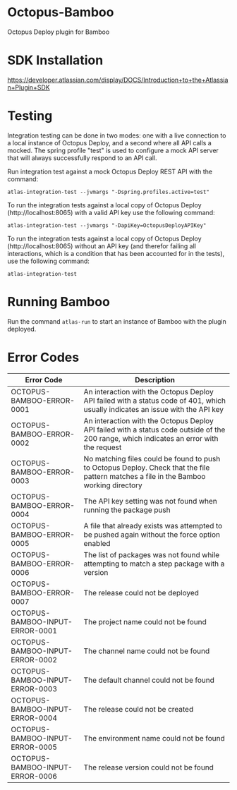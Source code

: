 # Octopus-Bamboo
Octopus Deploy plugin for Bamboo

# SDK Installation
https://developer.atlassian.com/display/DOCS/Introduction+to+the+Atlassian+Plugin+SDK

# Testing
Integration testing can be done in two modes: one with a live connection to a local instance of Octopus Deploy,
and a second where all API calls a mocked. The spring profile "test" is used to configure a mock API server
that will always successfully respond to an API call.

Run integration test against a mock Octopus Deploy REST API with the command:
```
atlas-integration-test --jvmargs "-Dspring.profiles.active=test"
```

To run the integration tests against a local copy of Octopus Deploy (http://localhost:8065)
with a valid API key use the following command:
```
atlas-integration-test --jvmargs "-DapiKey=OctopusDeployAPIKey"
```

To run the integration tests against a local copy of Octopus Deploy (http://localhost:8065)
without an API key (and therefor failing all interactions, which is a condition that
has been accounted for in the tests), use the following command:
```
atlas-integration-test
```

# Running Bamboo
Run the command `atlas-run` to start an instance of Bamboo with the plugin deployed.

# Error Codes
| Error Code | Description |
|------------|-------------|
| OCTOPUS-BAMBOO-ERROR-0001 | An interaction with the Octopus Deploy API failed with a status code of 401, which usually indicates an issue with the API key |
| OCTOPUS-BAMBOO-ERROR-0002 | An interaction with the Octopus Deploy API failed with a status code outside of the 200 range, which indicates an error with the request |
| OCTOPUS-BAMBOO-ERROR-0003 | No matching files could be found to push to Octopus Deploy. Check that the file pattern matches a file in the Bamboo working directory |
| OCTOPUS-BAMBOO-ERROR-0004 | The API key setting was not found when running the package push |
| OCTOPUS-BAMBOO-ERROR-0005 | A file that already exists was attempted to be pushed again without the force option enabled |
| OCTOPUS-BAMBOO-ERROR-0006 | The list of packages was not found while attempting to match a step package with a version |
| OCTOPUS-BAMBOO-ERROR-0007 | The release could not be deployed |
| OCTOPUS-BAMBOO-INPUT-ERROR-0001 | The project name could not be found |
| OCTOPUS-BAMBOO-INPUT-ERROR-0002 | The channel name could not be found |
| OCTOPUS-BAMBOO-INPUT-ERROR-0003 | The default channel could not be found |
| OCTOPUS-BAMBOO-INPUT-ERROR-0004 | The release could not be created |
| OCTOPUS-BAMBOO-INPUT-ERROR-0005 | The environment name could not be found |
| OCTOPUS-BAMBOO-INPUT-ERROR-0006 | The release version could not be found |